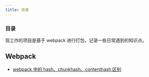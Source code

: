 ```yaml
---
title: 目录
---
```


### 目录

现工作的项目是基于 webpack 进行打包，记录一些日常遇到的知识点。

<!-- ## CSS

-   [object.fit](./css/1) -->

## Webpack

-   [webpack 中的 hash、chunkhash、contenthash 区别](/accumulate/webpack/1.html)
